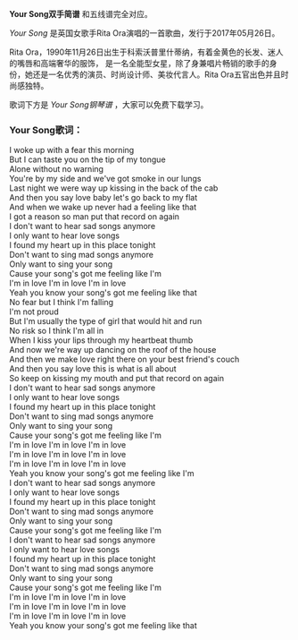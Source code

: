 

**Your Song双手简谱** 和五线谱完全对应。

_Your Song_ 是英国女歌手Rita Ora演唱的一首歌曲，发行于2017年05月26日。

Rita Ora，1990年11月26日出生于科索沃普里什蒂纳，有着金黄色的长发、迷人的嘴唇和高端奢华的服饰，
是一名全能型女星，除了身兼唱片畅销的歌手的身份，她还是一名优秀的演员、时尚设计师、美妆代言人。Rita Ora五官出色并且时尚感独特。

歌词下方是 _Your Song钢琴谱_ ，大家可以免费下载学习。

### Your Song歌词：

I woke up with a fear this morning  
But I can taste you on the tip of my tongue  
Alone without no warning  
You're by my side and we've got smoke in our lungs  
Last night we were way up kissing in the back of the cab  
And then you say love baby let's go back to my flat  
And when we wake up never had a feeling like that  
I got a reason so man put that record on again  
I don't want to hear sad songs anymore  
I only want to hear love songs  
I found my heart up in this place tonight  
Don't want to sing mad songs anymore  
Only want to sing your song  
Cause your song's got me feeling like I'm  
I'm in love I'm in love I'm in love  
Yeah you know your song's got me feeling like that  
No fear but I think I'm falling  
I'm not proud  
But I'm usually the type of girl that would hit and run  
No risk so I think I'm all in  
When I kiss your lips through my heartbeat thumb  
And now we're way up dancing on the roof of the house  
And then we make love right there on your best friend's couch  
And then you say love this is what is all about  
So keep on kissing my mouth and put that record on again  
I don't want to hear sad songs anymore  
I only want to hear love songs  
I found my heart up in this place tonight  
Don't want to sing mad songs anymore  
Only want to sing your song  
Cause your song's got me feeling like I'm  
I'm in love I'm in love I'm in love  
I'm in love I'm in love I'm in love  
I'm in love I'm in love I'm in love  
Yeah you know your song's got me feeling like I'm  
I don't want to hear sad songs anymore  
I only want to hear love songs  
I found my heart up in this place tonight  
Don't want to sing mad songs anymore  
Only want to sing your song  
Cause your song's got me feeling like I'm  
I don't want to hear sad songs anymore  
I only want to hear love songs  
I found my heart up in this place tonight  
Don't want to sing mad songs anymore  
Only want to sing your song  
Cause your song's got me feeling like I'm  
I'm in love I'm in love I'm in love  
I'm in love I'm in love I'm in love  
I'm in love I'm in love I'm in love  
Yeah you know your song's got me feeling like that


